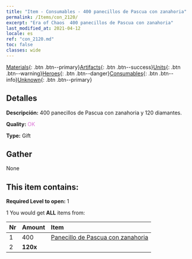 ```yaml
---
title: "Item - Consumables - 400 panecillos de Pascua con zanahoria"
permalink: /Items/con_2120/
excerpt: "Era of Chaos  400 panecillos de Pascua con zanahoria"
last_modified_at: 2021-04-12
locale: es
ref: "con_2120.md"
toc: false
classes: wide
---
```

 [Materials](/es/Items/){: .btn .btn--primary}[Artifacts](/es/Items/Artifacts/){: .btn .btn--success}[Units](/es/Items/Units/){: .btn .btn--warning}[Heroes](/es/Items/Heroes/){: .btn .btn--danger}[Consumables](/es/Items/Consumables/){: .btn .btn--info}[Unknown](/es/Items/Unknown/){: .btn .btn--primary}

## Detalles
 **Descripción:** 400 panecillos de Pascua con zanahoria y 120 diamantes.

 **Quality:** <span style="color: #DA70D6">OK</span>

 **Type:** Gift

## Gather

  None

## This item contains:

 **Required Level to open:** 1

 1 You would get **ALL** items  from:

  | Nr | Amount |     Item    |
  |:---|:-------|:------------|
  | 1 | 400 | [Panecillo de Pascua con zanahoria](/es/Items/con_2119/) | 
  | 2 |  **120x** | <i class="fas fa-gem"/> |  | 
